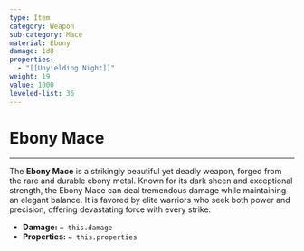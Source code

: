```yaml
---
type: Item
category: Weapon
sub-category: Mace
material: Ebony
damage: 1d8
properties:
  - "[[Unyielding Night]]"
weight: 19
value: 1000
leveled-list: 36
---
```

# Ebony Mace
---
The **Ebony Mace** is a strikingly beautiful yet deadly weapon, forged from the rare and durable ebony metal. Known for its dark sheen and exceptional strength, the Ebony Mace can deal tremendous damage while maintaining an elegant balance. It is favored by elite warriors who seek both power and precision, offering devastating force with every strike.

- **Damage:** `= this.damage`
- **Properties:** `= this.properties`
